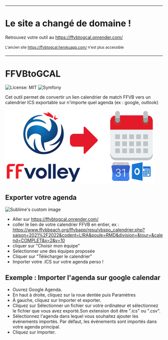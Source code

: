 ***************
Le site a changé de domaine !
====================================
Retrouvez votre outil au https://ffvbtogcal.onrender.com/

<sup>L'ancien site https://ffvbtogcal.herokuapp.com/ n'est plus accessible<sup>

***************

# FFVBtoGCAL
![License: MIT](https://img.shields.io/badge/License-MIT-yellow.svg)
![Symfony](https://img.shields.io/badge/Symfony-5-yellowgreen?logo=symfony)


Cet outil permet de convertir un lien calendrier de match FFVB vers un calendrier ICS exportable sur n'importe quel agenda (ex : google, outlook)

![Image de présentation](public/assets/images/ffvbtogcal.png?raw=true)

## Exporter votre agenda

 <img src="https://i.imgur.com/TWtjyE9.gif" alt="Sublime's custom image"/>

 - Aller sur https://ffvbtogcal.onrender.com/
 - coller le lien de votre calendrier FFVB en entier, ex : https://www.ffvbbeach.org/ffvbapp/resu/vbspo_calendrier.php?saison=2021%2F2022&codent=LIRA&poule=RMD&division=&tour=&calend=COMPLET&x=2&y=10
 - cliquer sur "Choisir mon équipe"
 - Selectionner une des équipes proposée 
 - Cliquer sur "Télécharger le calendrier"
 - Importer votre .ICS sur votre agenda perso ! 


## Exemple : Importer l'agenda sur google calendar
 - Ouvrez Google Agenda.
 - En haut à droite, cliquez sur la roue dentée puis Paramètres
 - À gauche, cliquez sur Importer et exporter.
 - Cliquez sur Sélectionner un fichier sur votre ordinateur et sélectionnez le fichier que vous avez exporté.Son extension doit être ".ics" ou ".csv".
 - Sélectionnez l'agenda dans lequel vous souhaitez ajouter les événements importés. Par défaut, les événements sont importés dans votre agenda principal.
 - Cliquez sur Importer.
